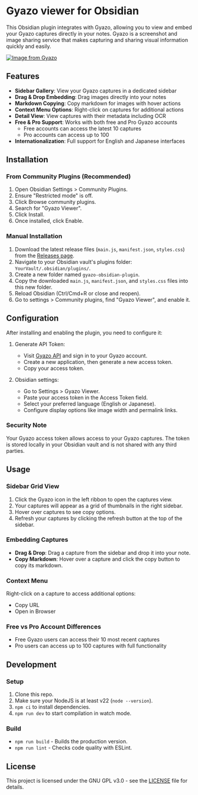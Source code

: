 # Gyazo viewer for Obsidian

This Obsidian plugin integrates with Gyazo, allowing you to view and embed your Gyazo captures directly in your notes. Gyazo is a screenshot and image sharing service that makes capturing and sharing visual information quickly and easily.

[![Image from Gyazo](https://t.gyazo.com/teams/nota/4ac0c420da3f52e9d87f8c2db6bdbe8b.gif)](https://nota.gyazo.com/4ac0c420da3f52e9d87f8c2db6bdbe8b)

## Features

- **Sidebar Gallery**: View your Gyazo captures in a dedicated sidebar
- **Drag & Drop Embedding**: Drag images directly into your notes
- **Markdown Copying**: Copy markdown for images with hover actions
- **Context Menu Options**: Right-click on captures for additional actions
- **Detail View**: View captures with their metadata including OCR
- **Free & Pro Support**: Works with both free and Pro Gyazo accounts
  - Free accounts can access the latest 10 captures
  - Pro accounts can access up to 100
- **Internationalization**: Full support for English and Japanese interfaces

## Installation

### From Community Plugins (Recommended)

1. Open Obsidian Settings > Community Plugins.
2. Ensure "Restricted mode" is off.
3. Click Browse community plugins.
4. Search for "Gyazo Viewer".
5. Click Install.
6. Once installed, click Enable.

### Manual Installation

1. Download the latest release files (`main.js`, `manifest.json`, `styles.css`) from the [Releases page](https://github.com/nota/gyazo-obsidian-plugin/releases/latest).
2. Navigate to your Obsidian vault's plugins folder: `YourVault/.obsidian/plugins/`.
3. Create a new folder named `gyazo-obsidian-plugin`.
4. Copy the downloaded `main.js`, `manifest.json`, and `styles.css` files into this new folder.
5. Reload Obsidian (Ctrl/Cmd+R or close and reopen).
6. Go to settings > Community plugins, find "Gyazo Viewer", and enable it.

## Configuration

After installing and enabling the plugin, you need to configure it:

1. Generate API Token:
   - Visit [Gyazo API](https://gyazo.com/api) and sign in to your Gyazo account.
   - Create a new application, then generate a new access token.
   - Copy your access token.

2. Obsidian settings:
   - Go to Settings > Gyazo Viewer.
   - Paste your access token in the Access Token field.
   - Select your preferred language (English or Japanese).
   - Configure display options like image width and permalink links.

### Security Note

Your Gyazo access token allows access to your Gyazo captures. The token is stored locally in your Obsidian vault and is not shared with any third parties.

## Usage

### Sidebar Grid View

1. Click the Gyazo icon in the left ribbon to open the captures view.
2. Your captures will appear as a grid of thumbnails in the right sidebar.
3. Hover over captures to see copy options.
4. Refresh your captures by clicking the refresh button at the top of the sidebar.

### Embedding Captures

- **Drag & Drop**: Drag a capture from the sidebar and drop it into your note.
- **Copy Markdown**: Hover over a capture and click the copy button to copy its markdown.

### Context Menu

Right-click on a capture to access additional options:
- Copy URL
- Open in Browser

### Free vs Pro Account Differences

- Free Gyazo users can access their 10 most recent captures
- Pro users can access up to 100 captures with full functionality

## Development

### Setup

1. Clone this repo.
2. Make sure your NodeJS is at least v22 (`node --version`).
3. `npm ci` to install dependencies.
4. `npm run dev` to start compilation in watch mode.

### Build

- `npm run build` - Builds the production version.
- `npm run lint` - Checks code quality with ESLint.

## License

This project is licensed under the GNU GPL v3.0 - see the [LICENSE](https://raw.githubusercontent.com/nota/gyazo-obsidian-plugin/master/LICENSE) file for details.
